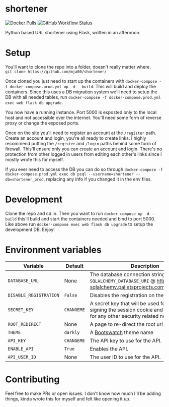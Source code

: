 # shortener
[![Docker Pulls](https://img.shields.io/docker/pulls/mja00/shortener)](https://hub.docker.com/r/mja00/shortener)
[![GitHub Workflow Status](https://img.shields.io/github/actions/workflow/status/mja00/shortener/docker-image.yml)](https://github.com/mja00/shortener/actions/workflows/docker-image.yml)

Python based URL shortener using Flask, written in an afternoon.

# Setup
You'll want to clone the repo into a folder, doesn't really matter where.  
`git clone https://github.com/mja00/shortener/`  

Once cloned you just need to start up the containers with `docker-compose -f docker-compose.prod.yml up -d --build`. This will build and deploy the containers.
Since this uses a DB migration system we'll need to setup the DB with all needed tables, run `docker-compose -f docker-compose.prod.yml exec web flask db upgrade`.

You now have a running instance. Port 5000 is exposted only to the local host and not accessible over the internet. You'll need some form of reverse proxy or change the exposed ports.

Once on the site you'll need to register an account at the `/register` path. Create an account and login, you're all ready to create links.
I highly recommend putting the `/register` and `/login` paths behind some form of firewall. This'll ensure only you can create an account and login.
There's no protection from other logged in users from editing each other's links since I mostly wrote this for myself. 

If you ever need to access the DB you can do so through `docker-compose -f docker-compose.prod.yml exec db psql --username=shortener --db=shortener_prod`, replacing any info
if you changed it in the env files.

# Development
Clone the repo and cd in. Then you want to run `docker-compose up -d --build` this'll build and start the containers needed and bind to port 5000. Like above
run `docker-compose exec web flask db upgrade` to setup the development DB. Enjoy!

# Environment variables
| Variable | Default    | Description |
| --- |------------| --- |
| `DATABASE_URL` | None       | The database connection string. See `SQLALCHEMY_DATABASE_URI` @ https://flask-sqlalchemy.palletsprojects.com/en/2.x/config/ |
| `DISABLE_REGISTRATION` | `False`    | Disables the registration on the site |
| `SECRET_KEY` | `CHANGEME` | A secret key that will be used for securely signing the session cookie and can be used for any other security related needs |
| `ROOT_REDIRECT` | None       | A page to re-direct the root url to. |
| `THEME` | `darkly`   | A [Bootswatch](https://bootswatch.com/) theme name |
| `API_KEY` | `CHANGEME` | The API key to use for the API. |
| `ENABLE_API` | `True`     | Enables the API. |
| `API_USER_ID` | None       | The user ID to use for the API. |

# Contributing
Feel free to make PRs or open issues. I don't know how much I'll be adding things, kinda wrote this for myself and felt like opening it up. 
